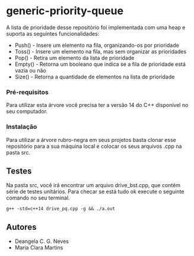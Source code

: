 # generic-priority-queue

A lista de prioridade desse repositório foi implementada com uma heap e suporta as seguintes funcionalidades:

* Push() - Insere um elemento na fila, organizando-os por prioridade
* Toss() - Insere um elemento na fila, mas sem organizar as prioridades
* Pop() - Retira um elemento da lista de prioridade
* Empty() - Retorna um booleano que indica se a fila de prioridade está vazia ou não
* Size() - Retorna a quantidade de elementos na lista de prioridade


### Pré-requisitos

Para utilizar esta árvore você precisa ter a versão 14 do C++ disponível no seu computador.

### Instalação

Para utilizar a árvore rubro-negra em seus projetos basta clonar esse repositório para a sua máquina local e colocar os seus arquivos .cpp na pasta src.

## Testes

Na pasta src, você irá encontrar um arquivo drive_bst.cpp, que contém série de testes unitários. Para checar se está tudo ok execute o seguinte comando no seu terminal.

```
g++ -std=c++14 drive_pq.cpp -g && ./a.out
```

## Autores

* Deangela C. G. Neves
* Maria Clara Martins 
